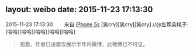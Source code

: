 layout: weibo
date: 2015-11-23 17:13:30
---
<meta name="referrer" content="no-referrer" />

2015-11-23 17:13:30  &nbsp;&nbsp;&nbsp;&nbsp;&nbsp;&nbsp; 来自 <a href="sinaweibo://customweibosource" rel="nofollow">iPhone 5s</a>
[笑cry][笑cry][笑cry] //@左耳朵耗子:[哈哈][哈哈][哈哈][哈哈][哈哈]
>  抱歉，作者已设置仅展示半年内微博，此微博已不可见。 ​​​
